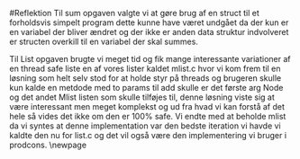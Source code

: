 #Reflektion
Til sum opgaven valgte vi at gøre brug af en struct til et forholdsvis simpelt program dette kunne have været undgået da der kun er en variabel der bliver ændret og der ikke er anden data struktur indvolveret er structen overkill til en variabel der skal summes. 

Til List opgaven brugte vi meget tid og fik mange interessante variationer af en thread safe liste en af vores lister kaldet mlist.c hvor vi kom frem til en løsning som helt selv stod for at holde styr på threads og brugeren skulle kun kalde en metdode med to params til add skulle er det første arg Node og det andet Mlist listen som skulle tilføjes til, denne løsning viste sig at være interessant men meget komplekst og ud fra hvad vi kan forstå af det hele så vides det ikke om den er 100% safe. Vi endte med at beholde mlist da vi syntes at denne implementation var den bedste iteration vi havde vi kaldte den nu for list.c og det vil også være den implementering vi bruger i prodcons. 
\newpage

